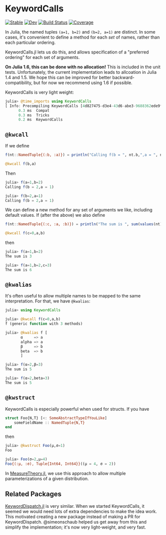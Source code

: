 # KeywordCalls

[![Stable](https://img.shields.io/badge/docs-stable-blue.svg)](https://cscherrer.github.io/KeywordCalls.jl/stable)
[![Dev](https://img.shields.io/badge/docs-dev-blue.svg)](https://cscherrer.github.io/KeywordCalls.jl/dev)
[![Build Status](https://github.com/cscherrer/KeywordCalls.jl/workflows/CI/badge.svg)](https://github.com/cscherrer/KeywordCalls.jl/actions)
[![Coverage](https://codecov.io/gh/cscherrer/KeywordCalls.jl/branch/master/graph/badge.svg)](https://codecov.io/gh/cscherrer/KeywordCalls.jl)


In Julia, the named tuples `(a=1, b=2)` and `(b=2, a=1)` are distinct. In some cases, it's convenient to define a method for each _set_ of names, rather than each particular ordering. 

KeywordCalls.jl lets us do this, and allows specification of a "preferred ordering" for each set of arguments.

**On Julia 1.6, this can be done with no allocation!** This is included in the unit tests. Unfortunately, the current implementation leads to allcoation in Julia 1.4 and 1.5. We hope this can be improved for better backward-compatibility, but for now we recommend using 1.6 if possible.

KeywordCalls is very light weight:
```julia
julia> @time_imports using KeywordCalls
[ Info: Precompiling KeywordCalls [4d827475-d3e4-43d6-abe3-9688362ede9f]
      0.3 ms  Compat
      0.3 ms  Tricks
      0.2 ms  KeywordCalls
```

## `@kwcall`

If we define
```julia
f(nt::NamedTuple{(:b, :a)}) = println("Calling f(b = ", nt.b,",a = ", nt.a, ")")

@kwcall f(b,a)
```

Then

```julia
julia> f(a=1,b=2)
Calling f(b = 2,a = 1)

julia> f(b=2,a=1)
Calling f(b = 2,a = 1)
```

We can define a new method for any set of arguments we like, including default values. If (after the above) we also define

```julia
f(nt::NamedTuple{(:c, :a, :b)}) = println("The sum is ", sum(values(nt)))

@kwcall f(c=0,a,b)
```

then

```julia
julia> f(a=1,b=2)
The sum is 3

julia> f(a=1,b=2,c=3)
The sum is 6
```

## `@kwalias`

It's often useful to allow multiple names to be mapped to the same interpretation. For that, we have `@kwalias`:

```julia
julia> using KeywordCalls

julia> @kwcall f(c=0,a,b)
f (generic function with 3 methods)

julia> @kwalias f [
       α     => a
       alpha => a
       β     => b
       beta  => b
       ]

julia> f(α=2,β=3)
The sum is 5

julia> f(α=2,beta=3)
The sum is 5
```

## `@kwstruct`

KeywordCalls is especially powerful when used for structs. If you have
```julia
struct Foo{N,T} [<: SomeAbstractTypeIfYouLike]
    someFieldName :: NamedTuple{N,T}
end
```

then

```julia
julia> @kwstruct Foo(μ,σ=1)
Foo

julia> Foo(σ=2,μ=4)
Foo{(:μ, :σ), Tuple{Int64, Int64}}((μ = 4, σ = 2))
```

In [MeasureTheory.jl](https://github.com/cscherrer/MeasureTheory.jl), we use this approach to allow multiple parameterizations of a given distribution.

## Related Packages

[KeywordDispatch.jl](https://github.com/simonbyrne/KeywordDispatch.jl) is very similar. When we started KeywordCalls, it seemed we would need lots of extra dependencies to make the idea work. This motivated creating a new package instead of making a PR for KeywordDispatch. @simeonschaub helped us get away from this and simplify the implementation; it's now very light-weight, and very fast.

